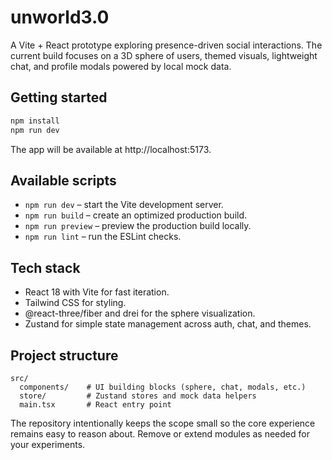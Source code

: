 # unworld3.0

A Vite + React prototype exploring presence-driven social interactions. The current build focuses on a 3D sphere of users, themed visuals, lightweight chat, and profile modals powered by local mock data.

## Getting started

```bash
npm install
npm run dev
```

The app will be available at http://localhost:5173.

## Available scripts

- `npm run dev` – start the Vite development server.
- `npm run build` – create an optimized production build.
- `npm run preview` – preview the production build locally.
- `npm run lint` – run the ESLint checks.

## Tech stack

- React 18 with Vite for fast iteration.
- Tailwind CSS for styling.
- @react-three/fiber and drei for the sphere visualization.
- Zustand for simple state management across auth, chat, and themes.

## Project structure

```
src/
  components/    # UI building blocks (sphere, chat, modals, etc.)
  store/         # Zustand stores and mock data helpers
  main.tsx       # React entry point
```

The repository intentionally keeps the scope small so the core experience remains easy to reason about. Remove or extend modules as needed for your experiments.
